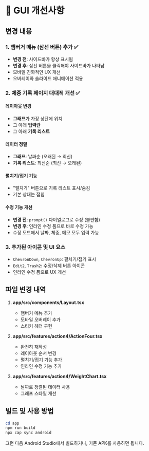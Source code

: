 # 🎨 GUI 개선사항

## 변경 내용

### 1. 햄버거 메뉴 (삼선 버튼) 추가 ✅
- **변경 전**: 사이드바가 항상 표시됨
- **변경 후**: 삼선 버튼을 클릭해야 사이드바가 나타남
- 모바일 친화적인 UX 개선
- 오버레이와 슬라이드 애니메이션 적용

### 2. 체중 기록 페이지 대대적 개선 ✅

#### 레이아웃 변경
- **그래프**가 가장 상단에 위치
- 그 아래 **입력란**
- 그 아래 **기록 리스트**

#### 데이터 정렬
- **그래프**: 날짜순 (오래된 → 최신)
- **기록 리스트**: 최신순 (최신 → 오래된)

#### 펼치기/접기 기능
- "펼치기" 버튼으로 기록 리스트 표시/숨김
- 기본 상태는 접힘

#### 수정 기능 개선
- **변경 전**: `prompt()` 다이얼로그로 수정 (불편함)
- **변경 후**: 인라인 수정 폼으로 바로 수정 가능
- 수정 모드에서 날짜, 체중, 메모 모두 입력 가능

### 3. 추가된 아이콘 및 UI 요소
- `ChevronDown`, `ChevronUp`: 펼치기/접기 표시
- `Edit2`, `Trash2`: 수정/삭제 버튼 아이콘
- 인라인 수정 폼으로 UX 개선

## 파일 변경 내역

1. **app/src/components/Layout.tsx**
   - 햄버거 메뉴 추가
   - 모바일 오버레이 추가
   - 스티키 헤더 구현

2. **app/src/features/action4/ActionFour.tsx**
   - 완전히 재작성
   - 레이아웃 순서 변경
   - 펼치기/접기 기능 추가
   - 인라인 수정 기능 추가

3. **app/src/features/action4/WeightChart.tsx**
   - 날짜로 정렬된 데이터 사용
   - 그래프 스타일 개선

## 빌드 및 사용 방법

```powershell
cd app
npm run build
npx cap sync android
```

그런 다음 Android Studio에서 빌드하거나, 기존 APK를 사용하면 됩니다.

